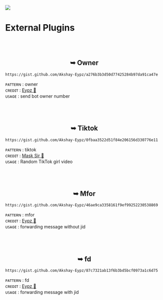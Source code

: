 <a><img src='https://i.imgur.com/LyHic3i.gif'/></a>
# External Plugins 

<br><br>
<h2 align="center">  ➥ Owner </h1>


```
https://gist.github.com/Akshay-Eypz/a276b3b3d50d77425284b97da91ca47e
```
ᴩᴀᴛᴛᴇʀɴ : owner <br/>
ᴄʀᴇᴅɪᴛ : <a href="https://www.github.com/sataniceypz">Eypz 🌟</a> <br />
ᴜꜱᴀɢᴇ :  send bot owner number <br />
<br />
<br />
<br />

<h2 align="center">  ➥  Tiktok</h1>


```
https://gist.github.com/Akshay-Eypz/0fbaa3522d51f84e206156d330776e11
```
ᴩᴀᴛᴛᴇʀɴ : tiktok <br/>
ᴄʀᴇᴅɪᴛ : <a href="https://www.github.com/Mask-sir">Mask Sir 🌟</a> <br />
ᴜꜱᴀɢᴇ : Random TikTok girl video <br />
<br />
<br />
<br />

<h2 align="center">  ➥  Mfor</h1>


```
https://gist.github.com/Akshay-Eypz/46ae9ca3358161f9ef99252230538869
```
ᴩᴀᴛᴛᴇʀɴ : mfor <br/>
ᴄʀᴇᴅɪᴛ : <a href="https://www.github.com/sataniceypz">Eypz 🌟</a> <br />
ᴜꜱᴀɢᴇ : forwarding message without jid<br />
<br />
<br />
<br />


<h2 align="center">  ➥  fd</h1>


```
https://gist.github.com/Akshay-Eypz/87c7321ab13f6b3bd5bcf0973a1c6d75
```
ᴩᴀᴛᴛᴇʀɴ : fd <br/>
ᴄʀᴇᴅɪᴛ : <a href="https://www.github.com/sataniceypz">Eypz 🌟</a> <br />
ᴜꜱᴀɢᴇ : forwarding message with jid <br />
<br />
<br />
<br />
